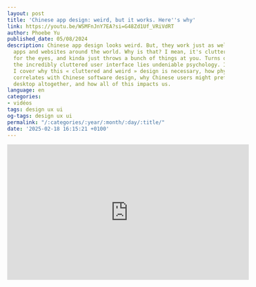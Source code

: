 ```yaml
---
layout: post
title: 'Chinese app design: weird, but it works. Here''s why'
link: https://youtu.be/WSMFnJnY7EA?si=G48Zd1Uf_VRiVdRT
author: Phoebe Yu
published_date: 05/08/2024
description: Chinese app design looks weird. But, they work just as well as other
  apps and websites around the world. Why is that? I mean, it's cluttered, overwhelming
  for the eyes, and kinda just throws a bunch of things at you. Turns out, beneath
  the incredibly cluttered user interface lies undeniable psychology. In this video,
  I cover why this « cluttered and weird » design is necessary, how physical space
  correlates with Chinese software design, why Chinese users might prefer mobile over
  desktop altogether, and how all of this impacts us.
language: en
categories:
- vidéos
tags: design ux ui
og-tags: design ux ui
permalink: "/:categories/:year/:month/:day/:title/"
date: '2025-02-18 16:15:21 +0100'
---
```


<iframe width="560" height="315" src="https://www.youtube.com/embed/WSMFnJnY7EA?si=G48Zd1Uf_VRiVdRT" title="YouTube video player" frameborder="0" allow="accelerometer; autoplay; clipboard-write; encrypted-media; gyroscope; picture-in-picture; web-share" referrerpolicy="strict-origin-when-cross-origin" allowfullscreen></iframe>